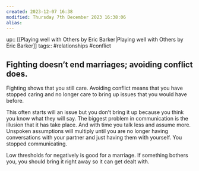 ```yaml
---
created: 2023-12-07 16:38
modified: Thursday 7th December 2023 16:38:06
alias:
---
```

up::  [[Playing well with Others by Eric Barker|Playing well with Others by Eric Barker]]
tags:: #relationships #conflict

## Fighting doesn’t end marriages; avoiding conflict does.

Fighting shows that you still care. Avoiding conflict means that you have stopped caring and no longer care to bring up issues that you would have before.

This often starts will an issue but you don’t bring it up because you think you know what they will say. The biggest problem in communication is the illusion that it has take place. And with time you talk less and assume more. Unspoken assumptions will multiply until you are no longer having conversations with your partner and just having them with yourself. You stopped communicating.

Low thresholds for negatively is good for a marriage. If something bothers you, you should bring it right away so it can get dealt with.
